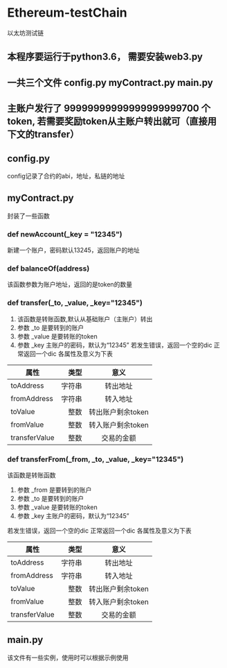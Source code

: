 # Ethereum-testChain
以太坊测试链

## 本程序要运行于python3.6， 需要安装web3.py
## 一共三个文件 config.py myContract.py main.py
## 主账户发行了 99999999999999999999700 个token, 若需要奖励token从主账户转出就可（直接用下文的transfer）

## config.py
config记录了合约的abi，地址，私链的地址

## myContract.py 
封装了一些函数

### def newAccount(_key = "12345")
新建一个账户，密码默认13245，返回账户的地址

### def balanceOf(address)
该函数参数为账户地址，返回的是token的数量

### def transfer(_to, _value, _key="12345")
1. 该函数是转账函数,默认从基础账户（主账户）转出
2. 参数 _to  是要转到的账户
3. 参数 _value 是要转账的token
4. 参数 _key 主账户的密码，默认为“12345”
若发生错误，返回一个空的dic
正常返回一个dic 各属性及意义为下表

| 属性        | 类型   |  意义  |
| --------   | -----:   | :----: |
| toAddress        | 字符串     |   转出地址    |
| fromAddress        | 字符串      |   转入地址    |
| toValue        | 整数      |   转出账户剩余token    |
| fromValue        | 整数      |   转入账户剩余token    |
| transferValue        | 整数      |   交易的金额    |

### def transferFrom(_from, _to, _value, _key="12345")
该函数是转账函数
1. 参数 _from  是要转到的账户
2. 参数 _to  是要转到的账户
3. 参数 _value 是要转账的token
4. 参数 _key 主账户的密码，默认为“12345”

若发生错误，返回一个空的dic
正常返回一个dic 各属性及意义为下表

| 属性        | 类型   |  意义  |
| --------   | -----:   | :----: |
| toAddress        | 字符串     |   转出地址    |
| fromAddress        | 字符串      |   转入地址    |
| toValue        | 整数      |   转出账户剩余token    |
| fromValue        | 整数      |   转入账户剩余token    |
| transferValue        | 整数      |   交易的金额    |


## main.py
该文件有一些实例，使用时可以根据示例使用
